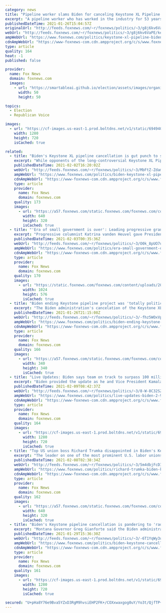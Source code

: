 ```yaml
---
category: news
title: "Pipeline worker slams Biden for canceling Keystone XL Pipeline: 'Like a kick in the stomach'"
excerpt: "A pipeline worker who has worked in the industry for 53 years is speaking out against President Joe Biden’s cancellation of the Keystone XL Pipeline."
publishedDateTime: 2021-01-26T15:04:57Z
originalUrl: "http://feeds.foxnews.com/~r/foxnews/politics/~3/g8j6kv6VaPE/keystone-xl-pipeline-biden-cancelled-worker-friends"
webUrl: "http://feeds.foxnews.com/~r/foxnews/politics/~3/g8j6kv6VaPE/keystone-xl-pipeline-biden-cancelled-worker-friends"
ampWebUrl: "https://www.foxnews.com/politics/keystone-xl-pipeline-biden-cancelled-worker-friends.amp"
cdnAmpWebUrl: "https://www-foxnews-com.cdn.ampproject.org/c/s/www.foxnews.com/politics/keystone-xl-pipeline-biden-cancelled-worker-friends.amp"
type: article
quality: 164
heat: -1
published: false

provider:
  name: Fox News
  domain: foxnews.com
  images:
    - url: "https://smartableai.github.io/election/assets/images/organizations/foxnews.com-50x50.jpg"
      width: 50
      height: 50

topics:
  - Election
  - Republican Voice

images:
  - url: "https://cf-images.us-east-1.prod.boltdns.net/v1/static/694940094001/ab2a8238-1059-4227-8f59-d0b561f7d73a/00c7185d-7bd0-484d-8d51-75eafa383206/1280x720/match/image.jpg"
    width: 1280
    height: 720
    isCached: true

related:
  - title: "Biden's Keystone XL pipeline cancellation is gut punch to small businesses"
    excerpt: "While opponents of the long-controversial Keystone XL Pipeline cheered its cancellation by President Biden's administration, others like Nebraska truck driver Chris Olsen shook their heads in dismay."
    publishedDateTime: 2021-02-02T16:20:02Z
    webUrl: "http://feeds.foxnews.com/~r/foxnews/politics/~3/MbFtZ-Zdamw/biden-keystone-xl-pipeline-cancellation-gut-punch-small-businesses"
    ampWebUrl: "https://www.foxnews.com/politics/biden-keystone-xl-pipeline-cancellation-gut-punch-small-businesses.amp"
    cdnAmpWebUrl: "https://www-foxnews-com.cdn.ampproject.org/c/s/www.foxnews.com/politics/biden-keystone-xl-pipeline-cancellation-gut-punch-small-businesses.amp"
    type: article
    provider:
      name: Fox News
      domain: foxnews.com
    quality: 173
    images:
      - url: "https://a57.foxnews.com/static.foxnews.com/foxnews.com/content/uploads/2021/02/640/320/Biden-keystone-XL.jpg?ve=1&tl=1"
        width: 640
        height: 320
        isCached: true
  - title: "'Era of small government is over': Leading progressive grants Biden her blessing"
    excerpt: "Progressive columnist Katrina vanden Heuvel gave President Biden her stamp of approval Tuesday, boldly declaring that in the new administration “the era of small government is over.” "
    publishedDateTime: 2021-02-03T00:35:36Z
    webUrl: "http://feeds.foxnews.com/~r/foxnews/politics/~3/O0k_8pUO7us/era-small-government-over-progressive-columnist-approves-of-biden"
    ampWebUrl: "https://www.foxnews.com/politics/era-small-government-over-progressive-columnist-approves-of-biden.amp"
    cdnAmpWebUrl: "https://www-foxnews-com.cdn.ampproject.org/c/s/www.foxnews.com/politics/era-small-government-over-progressive-columnist-approves-of-biden.amp"
    type: article
    provider:
      name: Fox News
      domain: foxnews.com
    quality: 170
    images:
      - url: "https://static.foxnews.com/foxnews.com/content/uploads/2021/02/Joe-Biden-Oval-office.jpg"
        width: 1024
        height: 576
        isCached: true
  - title: "Biden ending Keystone pipeline project was 'totally political': Laid-off pipeline worker"
    excerpt: "The Biden administration's cancelation of the Keystone XL Pipeline project was \"totally political,\" a laid-off worker said on Tuesday, expressing dismay after being unemployed due to the executive order. "
    publishedDateTime: 2021-01-26T21:15:08Z
    webUrl: "http://feeds.foxnews.com/~r/foxnews/politics/~3/-fhz5WOxVpc/biden-ending-keystone-pipeline-project-political-worker"
    ampWebUrl: "https://www.foxnews.com/politics/biden-ending-keystone-pipeline-project-political-worker.amp"
    cdnAmpWebUrl: "https://www-foxnews-com.cdn.ampproject.org/c/s/www.foxnews.com/politics/biden-ending-keystone-pipeline-project-political-worker.amp"
    type: article
    provider:
      name: Fox News
      domain: foxnews.com
    quality: 166
    images:
      - url: "https://a57.foxnews.com/static.foxnews.com/foxnews.com/content/uploads/2020/10/340/340/image-5.png?ve=1&tl=1"
        width: 340
        height: 340
        isCached: true
  - title: "Live Updates: Biden says team on track to surpass 100 million vaccine doses in first 100 days"
    excerpt: "Biden provided the update as he and Vice President Kamala Harris spoke to Arizona health care officials"
    publishedDateTime: 2021-02-09T08:42:37Z
    webUrl: "http://feeds.foxnews.com/~r/foxnews/politics/~3/8-W-8C32SZk/live-updates-biden-2-9-2021"
    ampWebUrl: "https://www.foxnews.com/politics/live-updates-biden-2-9-2021.amp"
    cdnAmpWebUrl: "https://www-foxnews-com.cdn.ampproject.org/c/s/www.foxnews.com/politics/live-updates-biden-2-9-2021.amp"
    type: article
    provider:
      name: Fox News
      domain: foxnews.com
    quality: 164
    images:
      - url: "https://cf-images.us-east-1.prod.boltdns.net/v1/static/694940094001/86aadf47-31ea-4598-9cba-7cd27d2b6cde/abac50d9-7116-4733-80ee-f940bcb5916e/1280x720/match/image.jpg"
        width: 1280
        height: 720
        isCached: true
  - title: "Top US union boss Richard Trumka disappointed in Biden's Keystone XL cancelation in new interview"
    excerpt: "The leader on one of the most prominent U.S. labor unions said he wished President Biden hadn’t derailed the Keystone XL pipeline project on his first day in office in a new interview."
    publishedDateTime: 2021-02-08T02:38:34Z
    webUrl: "http://feeds.foxnews.com/~r/foxnews/politics/~3/5m4dbjFcDI4/richard-trumka-biden-keystone-xl-pipeline"
    ampWebUrl: "https://www.foxnews.com/politics/richard-trumka-biden-keystone-xl-pipeline.amp"
    cdnAmpWebUrl: "https://www-foxnews-com.cdn.ampproject.org/c/s/www.foxnews.com/politics/richard-trumka-biden-keystone-xl-pipeline.amp"
    type: article
    provider:
      name: Fox News
      domain: foxnews.com
    quality: 162
    images:
      - url: "https://a57.foxnews.com/static.foxnews.com/foxnews.com/content/uploads/2021/02/640/320/GettyImages-1199939087.jpg?ve=1&tl=1"
        width: 640
        height: 320
        isCached: true
  - title: "Biden's Keystone pipeline cancellation is pandering to 'radical environmentalists': Gov. Gianforte"
    excerpt: "Montana Governor Greg Gianforte said the Biden administration is pandering to \"radical environmentalists\" with his decision to shut down construction of the Keystone XL Pipeline and encouraged him to reverse his decision."
    publishedDateTime: 2021-01-29T15:36:30Z
    webUrl: "http://feeds.foxnews.com/~r/foxnews/politics/~3/-6T1YqWy3us/biden-keystone-cancellation-radical-environmentalists-gianforte"
    ampWebUrl: "https://www.foxnews.com/politics/biden-keystone-cancellation-radical-environmentalists-gianforte.amp"
    cdnAmpWebUrl: "https://www-foxnews-com.cdn.ampproject.org/c/s/www.foxnews.com/politics/biden-keystone-cancellation-radical-environmentalists-gianforte.amp"
    type: article
    provider:
      name: Fox News
      domain: foxnews.com
    quality: 161
    images:
      - url: "https://cf-images.us-east-1.prod.boltdns.net/v1/static/694940094001/a1a7335b-9feb-4671-a212-28a3255ee5c5/027d949f-451f-47c3-9aee-7a21041f5b3b/1280x720/match/image.jpg"
        width: 1280
        height: 720
        isCached: true

secured: "U+pHa8Y76e9Bva5YZxD3RgM9hvsiEHP2FK+/COXxwaxgog0uY/Yo3t/QjfTP+S98E0zRj4gbsTAMe0mtLSuCiflnXRDcKhE5y6NtZJ+ySJuB5sIucuJamcuwBJvvgWNx2jFVL4cbSjCmJMhSi/tAF9D9KsUaj9qPNSUbLVcLQHMLxjLRHMbVNpxuyp3q6XiTBdvIiODMyZ+XzJTxSz6xMfirPGJzUz+4ucdrRhvs2eSZHHPdnBfBpcEPQdklsGAXtL5t/3v5LvfD/Tbl4TnXNdLtGFUCM1lu5hiwcHUWPh7Q9wDqn6VNNmRpjSyocJOIcnYKQiHdDh7qngVv8yJIldx8e+VN4ujJ+npsfzICbhw=;NkOr0wzbcH73aF2ikazXgA=="
---
```


